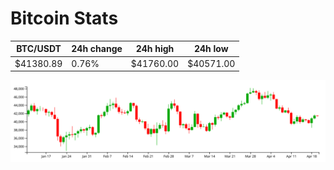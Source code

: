# Bitcoin Stats

BTC/USDT|24h change|24h high|24h low|
|---|---|---|---|
|$41380.89|0.76%|$41760.00|$40571.00|

<img src="./chart.svg">
